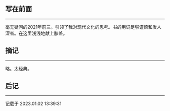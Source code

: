 ## 写在前面
----

毫无疑问的2021年前三。引领了我对现代文化的思考。书的用词足够谨慎和发人深省。在这里浅浅地献上膝盖。



## 摘记
----

略。太经典。


## 后记
----

记载于 2023.01.02 13:39:31
